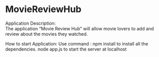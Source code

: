 # MovieReviewHub
Application Description:   
The application “Movie Review Hub” will allow movie lovers to add and review about the movies they watched. 

How to start Application:
Use command : npm install to install all the dependencies.
node app.js to start the server at localhost
